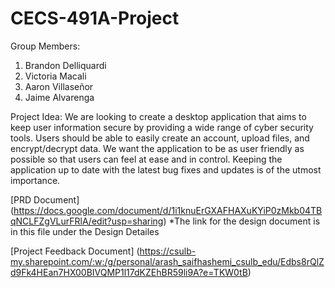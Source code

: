 # CECS-491A-Project

Group Members: 
1. Brandon Delliquardi
2. Victoria Macali
3. Aaron Villaseñor
4. Jaime Alvarenga 


Project Idea: 
We are looking to create a desktop application that aims to keep user information secure by providing 
a wide range of cyber security tools. Users should be able to easily create an account, upload files, 
and encrypt/decrypt data. We want the application to be as user friendly as possible so that users can 
feel at ease and in control. Keeping the application up to date with the latest bug fixes and updates is of the utmost importance. 

[PRD Document] (https://docs.google.com/document/d/1i1knuErGXAFHAXuKYiP0zMkb04TBqNCLFZgVLurFRlA/edit?usp=sharing)
*The link for the design document is in this file under the Design Detailes

[Project Feedback Document] (https://csulb-my.sharepoint.com/:w:/g/personal/arash_saifhashemi_csulb_edu/Edbs8rQlZd9Fk4HEan7HX00BIVQMP1l17dKZEhBR59li9A?e=TKW0tB)

